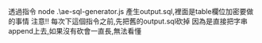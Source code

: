 透過指令 node .\ae-sql-generator.js
產生output.sql,裡面是table欄位加密要做的事情
注意!! 每次下這個指令之前,先把舊的output.sql砍掉
因為是直接把字串append上去,如果沒有砍會一直長,無法看懂

